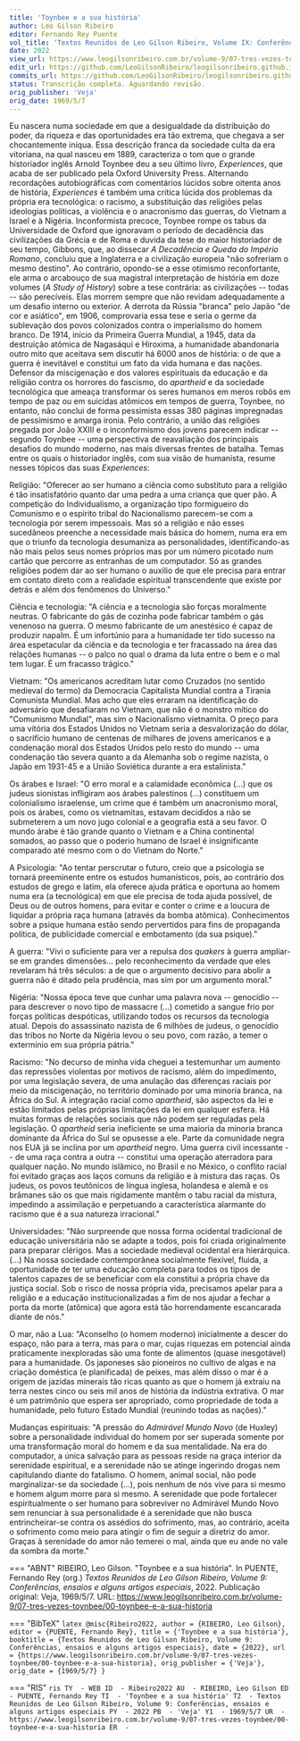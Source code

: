 ```yaml
---
title: 'Toynbee e a sua história'
author: Leo Gilson Ribeiro
editor: Fernando Rey Puente
vol_title: 'Textos Reunidos de Leo Gilson Ribeiro, Volume IX: Conferências, ensaios e alguns artigos especiais'
date: 2022
view_url: https://www.leogilsonribeiro.com.br/volume-9/07-tres-vezes-toynbee/00-toynbee-e-a-sua-historia
edit_url: https://github.com/LeoGilsonRibeiro/leogilsonribeiro.github.io/edit/main//docs/markdown/volume-9/07-tres-vezes-toynbee/00-toynbee-e-a-sua-historia.md
commits_url: https://github.com/LeoGilsonRibeiro/leogilsonribeiro.github.io/commits/main/docs/markdown/volume-9/07-tres-vezes-toynbee/00-toynbee-e-a-sua-historia.md
status: Transcrição completa. Aguardando revisão.
orig_publisher: 'Veja'
orig_date: 1969/5/7
---
```


Eu nascera numa sociedade em que a desigualdade da distribuição do poder, da riqueza e das oportunidades era tão extrema, que chegava a ser chocantemente iníqua. Essa descrição franca da sociedade culta da era vitoriana, na qual nasceu em 1889, caracteriza o tom que o grande historiador inglês Arnold Toynbee deu a seu último livro, *Experiences*, que acaba de ser publicado pela Oxford University Press. Alternando recordações autobiográficas com comentários lúcidos sobre oitenta anos de história, *Experiences* é também uma crítica lúcida dos problemas da própria era tecnológica: o racismo, a substituição das religiões pelas ideologias políticas, a violência e o anacronismo das guerras, do Vietnam a Israel e à Nigéria. Inconformista precoce, Toynbee rompe os tabus da Universidade de Oxford que ignoravam o período de decadência das civilizações da Grécia e de Roma e duvida da tese do maior historiador de seu tempo, Gibbons, que, ao dissecar *A Decadência e Queda do Império Romano*, concluiu que a Inglaterra e a civilização europeia "não sofreriam o mesmo destino". Ao contrário, opondo-se a esse otimismo reconfortante, ele arma o arcabouço de sua magistral interpretação de história em doze volumes (*A Study of History*) sobre a tese contrária: as civilizações -- todas -- são perecíveis. Elas morrem sempre que não revidam adequadamente a um desafio interno ou exterior. A derrota da Rússia "branca" pelo Japão "de cor e asiático", em 1906, comprovaria essa tese e seria o germe da sublevação dos povos colonizados contra o imperialismo do homem branco. De 1914, início da Primeira Guerra Mundial, a 1945, data da destruição atômica de Nagasáqui e Hiroxima, a humanidade abandonaria outro mito que aceitava sem discutir há 6000 anos de história: o de que a guerra é inevitável e constitui um fato da vida humana e das nações. Defensor da miscigenação e dos valores espirituais da educação e da religião contra os horrores do fascismo, do *apartheid* e da sociedade tecnológica que ameaça transformar os seres humanos em meros robôs em tempo de paz ou em suicidas atômicos em tempos de guerra, Toynbee, no entanto, não conclui de forma pessimista essas 380 páginas impregnadas de pessimismo e amarga ironia. Pelo contrário, a união das religiões pregada por João XXIII e o inconformismo dos jovens parecem indicar -- segundo Toynbee -- uma perspectiva de reavaliação dos principais desafios do mundo moderno, nas mais diversas frentes de batalha. Temas entre os quais o historiador inglês, com sua visão de humanista, resume nesses tópicos das suas *Experiences*:

Religião: "Oferecer ao ser humano a ciência como substituto para a religião é tão insatisfatório quanto dar uma pedra a uma criança que quer pão. A competição do Individualismo, a organização tipo formigueiro do Comunismo e o espírito tribal do Nacionalismo parecem-se com a tecnologia por serem impessoais. Mas só a religião e não esses sucedâneos preenche a necessidade mais básica do homem, numa era em que o triunfo da tecnologia desumaniza as personalidades, identificando-as não mais pelos seus nomes próprios mas por um número picotado num cartão que percorre as entranhas de um computador. Só as grandes religiões podem dar ao ser humano o auxílio de que ele precisa para entrar em contato direto com a realidade espiritual transcendente que existe por detrás e além dos fenômenos do Universo."

Ciência e tecnologia: "A ciência e a tecnologia são forças moralmente neutras. O fabricante do gás de cozinha pode fabricar também o gás venenoso na guerra. O mesmo fabricante de um anestésico é capaz de produzir napalm. É um infortúnio para a humanidade ter tido sucesso na área espetacular da ciência e da tecnologia e ter fracassado na área das relações humanas -- o palco no qual o drama da luta entre o bem e o mal tem lugar. É um fracasso trágico."

Vietnam: "Os americanos acreditam lutar como Cruzados (no sentido medieval do termo) da Democracia Capitalista Mundial contra a Tirania Comunista Mundial. Mas acho que eles erraram na identificação do adversário que desafiaram no Vietnam, que não é o monstro mítico do "Comunismo Mundial", mas sim o Nacionalismo vietnamita. O preço para uma vitória dos Estados Unidos no Vietnam seria a desvalorização do dólar, o sacrifício humano de centenas de milhares de jovens americanos e a condenação moral dos Estados Unidos pelo resto do mundo -- uma condenação tão severa quanto a da Alemanha sob o regime nazista, o Japão em 1931-45 e a União Soviética durante a era estalinista."

Os árabes e Israel: "O erro moral e a calamidade econômica (\...) que os judeus sionistas infligiram aos árabes palestinos (\...) constituem um colonialismo israelense, um crime que é também um anacronismo moral, pois os árabes, como os vietnamitas, estavam decididos a não se submeterem a um novo jugo colonial e a geografia está a seu favor. O mundo árabe é tão grande quanto o Vietnam e a China continental somados, ao passo que o poderio humano de Israel é insignificante comparado até mesmo com o do Vietnam do Norte."

A Psicologia: "Ao tentar perscrutar o futuro, creio que a psicologia se tornará preeminente entre os estudos humanísticos, pois, ao contrário dos estudos de grego e latim, ela oferece ajuda prática e oportuna ao homem numa era (a tecnológica) em que ele precisa de toda ajuda possível, de Deus ou de outros homens, para evitar e conter o crime e a loucura de liquidar a própria raça humana (através da bomba atômica). Conhecimentos sobre a psique humana estão sendo pervertidos para fins de propaganda política, de publicidade comercial e embotamento (da sua psique)."

A guerra: "Vivi o suficiente para ver a repulsa dos *quakers* à guerra ampliar-se em grandes dimensões\... pelo reconhecimento da verdade que eles revelaram há três séculos: a de que o argumento decisivo para abolir a guerra não é ditado pela prudência, mas sim por um argumento moral."

Nigéria: "Nossa época teve que cunhar uma palavra nova -- genocídio -- para descrever o novo tipo de massacre (\...) cometido a sangue frio por forças políticas despóticas, utilizando todos os recursos da tecnologia atual. Depois do assassinato nazista de 6 milhões de judeus, o genocídio das tribos no Norte da Nigéria levou o seu povo, com razão, a temer o extermínio em sua própria pátria."

Racismo: "No decurso de minha vida cheguei a testemunhar um aumento das repressões violentas por motivos de racismo, além do impedimento, por uma legislação severa, de uma anulação das diferenças raciais por meio da miscigenação, no território dominado por uma minoria branca, na África do Sul. A integração racial como *apartheid*, são aspectos da lei e estão limitados pelas próprias limitações da lei em qualquer esfera. Há muitas formas de relações sociais que não podem ser reguladas pela legislação. O *apartheid* seria ineficiente se uma maioria da minoria branca dominante da África do Sul se opusesse a ele. Parte da comunidade negra nos EUA já se inclina por um *apartheid* negro. Uma guerra civil incessante -- de uma raça contra a outra -- constitui uma operação aterradora para qualquer nação. No mundo islâmico, no Brasil e no México, o conflito racial foi evitado graças aos laços comuns da religião e à mistura das raças. Os judeus, os povos teutônicos de língua inglesa, holandesa e alemã e os brâmanes são os que mais rigidamente mantêm o tabu racial da mistura, impedindo a assimilação e perpetuando a característica alarmante do racismo que é a sua natureza irracional."

Universidades: "Não surpreende que nossa forma ocidental tradicional de educação universitária não se adapte a todos, pois foi criada originalmente para preparar clérigos. Mas a sociedade medieval ocidental era hierárquica. (\...) Na nossa sociedade contemporânea socialmente flexível, fluida, a oportunidade de ter uma educação completa para todos os tipos de talentos capazes de se beneficiar com ela constitui a própria chave da justiça social. Sob o risco de nossa própria vida, precisamos apelar para a religião e a educação institucionalizadas a fim de nos ajudar a fechar a porta da morte (atômica) que agora está tão horrendamente escancarada diante de nós."

O mar, não a Lua: "Aconselho (o homem moderno) inicialmente a descer do espaço, não para a terra, mas para o mar, cujas riquezas em potencial ainda praticamente inexploradas são uma fonte de alimentos (quase inesgotável) para a humanidade. Os japoneses são pioneiros no cultivo de algas e na criação doméstica (e planificada) de peixes, mas além disso o mar é a origem de jazidas minerais tão ricas quanto as que o homem já extraiu na terra nestes cinco ou seis mil anos de história da indústria extrativa. O mar é um patrimônio que espera ser apropriado, como propriedade de toda a humanidade, pelo futuro Estado Mundial (reunindo todas as nações)."

Mudanças espirituais: "A pressão do *Admirável Mundo Novo* (de Huxley) sobre a personalidade individual do homem por ser superada somente por uma transformação moral do homem e da sua mentalidade. Na era do computador, a única salvação para as pessoas reside na graça interior da serenidade espiritual, e a serenidade não se atinge ingerindo drogas nem capitulando diante do fatalismo. O homem, animal social, não pode marginalizar-se da sociedade (\...), pois nenhum de nós vive para si mesmo e homem algum morre para si mesmo. A serenidade que pode fortalecer espiritualmente o ser humano para sobreviver no Admirável Mundo Novo sem renunciar à sua personalidade é a serenidade que não busca entrincheirar-se contra os assédios do sofrimento, mas, ao contrário, aceita o sofrimento como meio para atingir o fim de seguir a diretriz do amor. Graças à serenidade do amor não temerei o mal, ainda que eu ande no vale da sombra da morte."


=== "ABNT"
    RIBEIRO, Leo Gilson. "Toynbee e a sua história". In PUENTE, Fernando Rey (org.) <em>Textos Reunidos de Leo Gilson Ribeiro, Volume 9: Conferências, ensaios e alguns artigos especiais</em>, 2022. Publicação original: Veja, 1969/5/7. URL: <a href="stable_url">https://www.leogilsonribeiro.com.br/volume-9/07-tres-vezes-toynbee/00-toynbee-e-a-sua-historia</a>

=== "BibTeX"
    ```latex
    @misc{Ribeiro2022,
    author = {RIBEIRO, Leo Gilson},
    editor = {PUENTE, Fernando Rey},
    title = {'Toynbee e a sua história'},
    booktitle = {Textos Reunidos de Leo Gilson Ribeiro, Volume 9: Conferências, ensaios e alguns artigos especiais},
    date = {2022},
    url = {https://www.leogilsonribeiro.com.br/volume-9/07-tres-vezes-toynbee/00-toynbee-e-a-sua-historia},
    orig_publisher = {'Veja'},
    orig_date = {1969/5/7}
    }
    ```

=== "RIS"
    ```ris
    TY  - WEB
    ID  - Ribeiro2022
    AU  - RIBEIRO, Leo Gilson
    ED  - PUENTE, Fernando Rey
    TI  - 'Toynbee e a sua história'
    T2  - Textos Reunidos de Leo Gilson Ribeiro, Volume 9: Conferências, ensaios e alguns artigos especiais
    PY  - 2022
    PB  - 'Veja'
    Y1  - 1969/5/7
    UR  - https://www.leogilsonribeiro.com.br/volume-9/07-tres-vezes-toynbee/00-toynbee-e-a-sua-historia
    ER  - 
    ```
